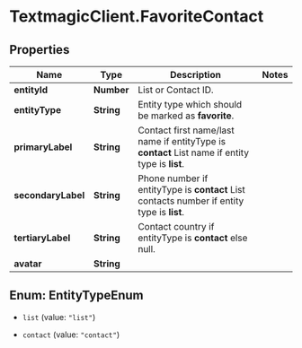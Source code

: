 # TextmagicClient.FavoriteContact

## Properties
Name | Type | Description | Notes
------------ | ------------- | ------------- | -------------
**entityId** | **Number** | List or Contact ID. | 
**entityType** | **String** | Entity type which should be marked as **favorite**. | 
**primaryLabel** | **String** | Contact first name/last name if entityType is **contact** List name if entity type is **list**. | 
**secondaryLabel** | **String** | Phone number if entityType is **contact** List contacts number if entity type is **list**. | 
**tertiaryLabel** | **String** | Contact country if entityType is **contact** else null. | 
**avatar** | **String** |  | 


<a name="EntityTypeEnum"></a>
## Enum: EntityTypeEnum


* `list` (value: `"list"`)

* `contact` (value: `"contact"`)




